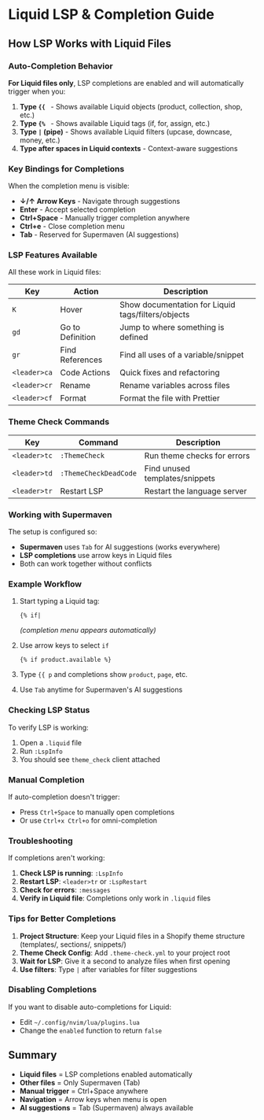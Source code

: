 # Liquid LSP & Completion Guide

## How LSP Works with Liquid Files

### Auto-Completion Behavior

**For Liquid files only**, LSP completions are enabled and will automatically trigger when you:

1. **Type `{{ `** - Shows available Liquid objects (product, collection, shop, etc.)
2. **Type `{% `** - Shows available Liquid tags (if, for, assign, etc.)  
3. **Type `|` (pipe)** - Shows available Liquid filters (upcase, downcase, money, etc.)
4. **Type after spaces in Liquid contexts** - Context-aware suggestions

### Key Bindings for Completions

When the completion menu is visible:
- **↓/↑ Arrow Keys** - Navigate through suggestions
- **Enter** - Accept selected completion
- **Ctrl+Space** - Manually trigger completion anywhere
- **Ctrl+e** - Close completion menu
- **Tab** - Reserved for Supermaven (AI suggestions)

### LSP Features Available

All these work in Liquid files:

| Key | Action | Description |
|-----|--------|-------------|
| `K` | Hover | Show documentation for Liquid tags/filters/objects |
| `gd` | Go to Definition | Jump to where something is defined |
| `gr` | Find References | Find all uses of a variable/snippet |
| `<leader>ca` | Code Actions | Quick fixes and refactoring |
| `<leader>cr` | Rename | Rename variables across files |
| `<leader>cf` | Format | Format the file with Prettier |

### Theme Check Commands

| Key | Command | Description |
|-----|---------|-------------|
| `<leader>tc` | `:ThemeCheck` | Run theme checks for errors |
| `<leader>td` | `:ThemeCheckDeadCode` | Find unused templates/snippets |
| `<leader>tr` | Restart LSP | Restart the language server |

### Working with Supermaven

The setup is configured so:
- **Supermaven** uses `Tab` for AI suggestions (works everywhere)
- **LSP completions** use arrow keys in Liquid files
- Both can work together without conflicts

### Example Workflow

1. Start typing a Liquid tag:
   ```liquid
   {% if| 
   ```
   *(completion menu appears automatically)*

2. Use arrow keys to select `if`
   ```liquid
   {% if product.available %}
   ```

3. Type `{{ p` and completions show `product`, `page`, etc.

4. Use `Tab` anytime for Supermaven's AI suggestions

### Checking LSP Status

To verify LSP is working:
1. Open a `.liquid` file
2. Run `:LspInfo`
3. You should see `theme_check` client attached

### Manual Completion

If auto-completion doesn't trigger:
- Press `Ctrl+Space` to manually open completions
- Or use `Ctrl+x Ctrl+o` for omni-completion

### Troubleshooting

If completions aren't working:

1. **Check LSP is running**: `:LspInfo`
2. **Restart LSP**: `<leader>tr` or `:LspRestart`
3. **Check for errors**: `:messages`
4. **Verify in Liquid file**: Completions only work in `.liquid` files

### Tips for Better Completions

1. **Project Structure**: Keep your Liquid files in a Shopify theme structure (templates/, sections/, snippets/)
2. **Theme Check Config**: Add `.theme-check.yml` to your project root
3. **Wait for LSP**: Give it a second to analyze files when first opening
4. **Use filters**: Type `|` after variables for filter suggestions

### Disabling Completions

If you want to disable auto-completions for Liquid:
- Edit `~/.config/nvim/lua/plugins.lua`
- Change the `enabled` function to return `false`

## Summary

- **Liquid files** = LSP completions enabled automatically
- **Other files** = Only Supermaven (Tab)
- **Manual trigger** = Ctrl+Space anywhere
- **Navigation** = Arrow keys when menu is open
- **AI suggestions** = Tab (Supermaven) always available